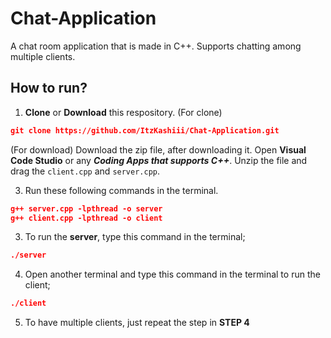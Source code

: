 # Chat-Application
A chat room application that is made in C++. Supports chatting among multiple clients.

## How to run?
1. __Clone__ or __Download__ this respository.
(For clone)
```json
git clone https://github.com/ItzKashiii/Chat-Application.git
```

(For download)
Download the zip file, after downloading it. Open __Visual Code Studio__ or any ___Coding Apps that supports C++___. Unzip the file and drag the ```client.cpp``` and ```server.cpp```.

3. Run these following commands in the terminal.
```json
g++ server.cpp -lpthread -o server
g++ client.cpp -lpthread -o client
```
3. To run the __server__, type this command in the terminal;
```json
./server
```
4. Open another terminal and type this command in the terminal to run the client;
```json
./client
```
5. To have multiple clients, just repeat the step in __STEP 4__
